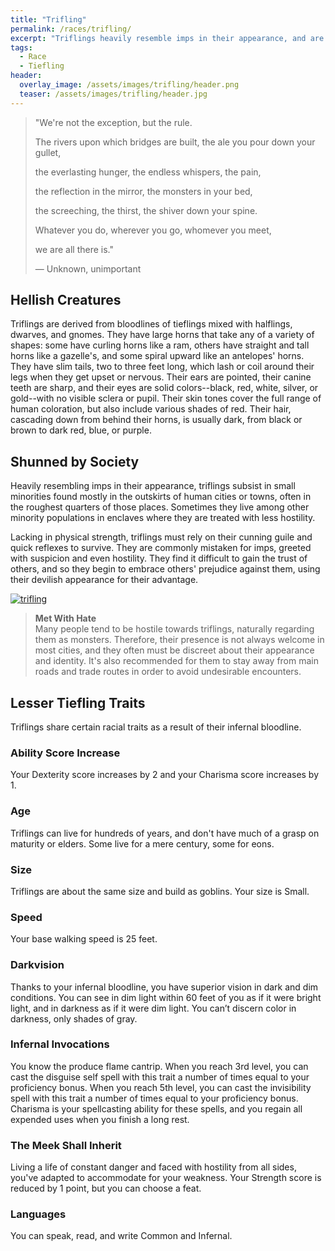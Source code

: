 ```yaml
---
title: "Trifling"
permalink: /races/trifling/
excerpt: "Triflings heavily resemble imps in their appearance, and are commonly greeted with suspicion and hostility."
tags:
  - Race
  - Tiefling
header:
  overlay_image: /assets/images/trifling/header.png
  teaser: /assets/images/trifling/header.jpg
---
```


> "We're not the exception, but the rule.
>
> The rivers upon which bridges are built, the ale you pour down your gullet,
>
> the everlasting hunger, the endless whispers, the pain,
>
> the reflection in the mirror, the monsters in your bed,
>
> the screeching, the thirst, the shiver down your spine.
>
> Whatever you do, wherever you go, whomever you meet,
>
> we are all there is."
>
> — Unknown, unimportant

## Hellish Creatures
Triflings are derived from bloodlines of tieflings mixed with halflings, dwarves, and gnomes. They have large horns that take any of a variety of shapes: some have curling horns like a ram, others have straight and tall horns like a gazelle's, and some spiral upward like an antelopes' horns. They have slim tails, two to three feet long, which lash or coil around their legs when they get upset or nervous. Their ears are pointed, their canine teeth are sharp, and their eyes are solid colors--black, red, white, silver, or gold--with no visible sclera or pupil. Their skin tones cover the full range of human coloration, but also include various shades of red. Their hair, cascading down from behind their horns, is usually dark, from black or brown to dark red, blue, or purple.

## Shunned by Society
Heavily resembling imps in their appearance, triflings subsist in small minorities found mostly in the outskirts of human cities or towns, often in the roughest quarters of those places. Sometimes they live among other minority populations in enclaves where they are treated with less hostility.

Lacking in physical strength, triflings must rely on their cunning guile and quick reflexes to survive. They are commonly mistaken for imps, greeted with suspicion and even hostility. They find it difficult to gain the trust of others, and so they begin to embrace others' prejudice against them, using their devilish appearance for their advantage.

[![trifling](../../assets/images/trifling/normal.jpg)](../../assets/images/trifling/full.png)

> **Met With Hate** \
Many people tend to be hostile towards triflings, naturally regarding them as monsters. Therefore, their presence is not always welcome in most cities, and they often must be discreet about their appearance and identity. It's also recommended for them to stay away from main roads and trade routes in order to avoid undesirable encounters.

## Lesser Tiefling Traits
Triflings share certain racial traits as a result of their infernal bloodline.

### Ability Score Increase
Your Dexterity score increases by 2 and your Charisma score increases by 1.

### Age
Triflings can live for hundreds of years, and don't have much of a grasp on maturity or elders. Some live for a mere century, some for eons.

### Size
Triflings are about the same size and build as goblins. Your size is Small.

### Speed
Your base walking speed is 25 feet.

### Darkvision
Thanks to your infernal bloodline, you have superior vision in dark and dim conditions. You can see in dim light within 60 feet of you as if it were bright light, and in darkness as if it were dim light. You can’t discern color in darkness, only shades of gray.

### Infernal Invocations
You know the produce flame cantrip. When you reach 3rd level, you can cast the disguise self spell with this trait a number of times equal to your proficiency bonus. When you reach 5th level, you can cast the invisibility spell with this trait a number of times equal to your proficiency bonus. Charisma is your spellcasting ability for these spells, and you regain all expended uses when you finish a long rest.

### The Meek Shall Inherit
Living a life of constant danger and faced with hostility from all sides, you've adapted to accommodate for your weakness. Your Strength score is reduced by 1 point, but you can choose a feat.

### Languages
You can speak, read, and write Common and Infernal.
